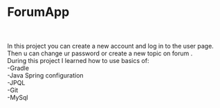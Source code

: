 # ForumApp
<br />
<br />
In this project you can create a new account and log in to the user page. Then u can change ur password or create a new topic on forum .
<br />
During this project I learned how to use basics of:
<br />
-Gradle
<br />
-Java Spring configuration
<br />
-JPQL
<br />
-Git 
<br />
-MySql
